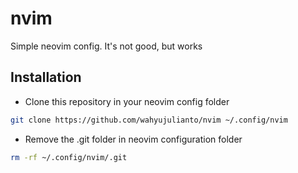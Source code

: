 # nvim
Simple neovim config. It's not good, but works
  
## Installation
- Clone this repository in your neovim config folder
```sh
git clone https://github.com/wahyujulianto/nvim ~/.config/nvim
```
- Remove the .git folder in neovim configuration folder
```sh
rm -rf ~/.config/nvim/.git
```
